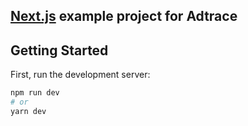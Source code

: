## [Next.js](https://nextjs.org) example project for Adtrace

## Getting Started

First, run the development server:

```bash
npm run dev
# or
yarn dev
```
